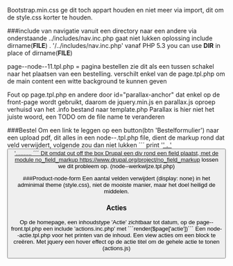 



Bootstrap.min.css ge dit toch appart houden en niet meer via import, dit om de style.css korter te houden.


###include van navigatie
vanuit een directory naar een andere via onderstaande
../includes/nav.inc.php gaat niet lukken
oplossing
include dirname(__FILE__) . '/../includes/nav.inc.php'
vanaf PHP 5.3 you can use __DIR__ in place of dirname(__FILE__)


page--node--11.tpl.php = pagina bestellen zie dit als een tussen schakel naar het plaatsen van een bestelling.
verschilt enkel van de page.tpl.php om de main content een witte background te kunnen geven 


Fout op page.tpl.php en andere door id="parallax-anchor" dat enkel op de front-page wordt gebruikt, daarom de jquery.min.js
en parallax.js oproep verhuisd van het .info bestand naar template.php
Parallax is hier niet het juiste woord, een TODO om de file name te veranderen

###Bestel
Om een link te leggen op een button(btn 'Bestelformulier') naar een upload pdf, dit alles in een node--.tpl.php file, 
dient de markup rond dat veld verwijdert, volgende zou dan niet lukken
´´´
print '<a href="' . render($content['field_pdf_bereidingen']) . '">' . '<button class="btncontact__btn">'..........
´´´
Dit omdat out off the box Drupal een div rond een field plaatst, met de module no_field_markup 
https://www.drupal.org/project/no_field_markup lossen we dit probleem op.
(node--werkwijze.tpl.php)

###Product-node-form
Een aantal velden verwijdert (display: none) in het adminimal theme (style.css), niet de mooiste manier, maar het doel
heiligd de middelen.

### Acties
Op de homepage, een inhoudstype 'Actie' zichtbaar tot datum, op de page--front.tpl.php een include 'actions.inc.php'
met ´´´render($page['actie'])´´´ 
Een node--actie.tpl.php voor het printen van de inhoud.
Een view acties om een block te creëren.
Met jquery een hover effect op de actie titel om de gehele actie te tonen (actions.js)

